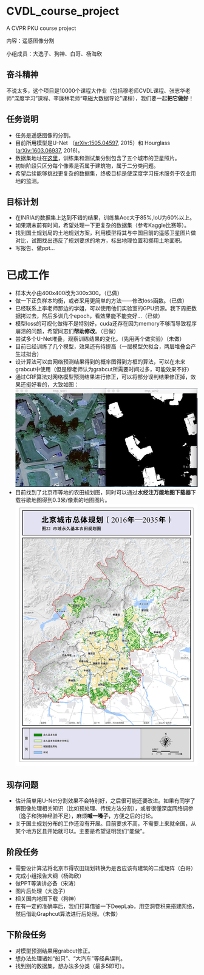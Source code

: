 # CVDL_course_project
A CVPR PKU course project

内容：遥感图像分割

小组成员：大逸子、狗神、白哥、杨海欣

## 奋斗精神

不说太多，这个项目是10000个课程大作业（包括穆老师CVDL课程、张志华老师“深度学习”课程、李廉林老师“电磁大数据导论”课程），我们要一起**把它做好**！

## 任务说明

- 任务是遥感图像的分割。
- 目前所用模型是U-Net （[arXiv:1505.04597](https://arxiv.org/abs/1505.04597), 2015）和 Hourglass ([arXiv:1603.06937](https://arxiv.org/abs/1603.06937), 2016)。
- 数据集地址在[这里](https://files.inria.fr/aerialimagelabeling/NEW2-AerialImageDataset.zip)，训练集和测试集分别包含了五个城市的卫星照片。
- 初始阶段只区分每个像素是否属于建筑物，属于二分类问题。
- 希望后续能够挑战更复杂的数据集，终极目标是使深度学习技术服务于农业用地的监测。

## 目标计划

- 在INRIA的数据集上达到不错的结果，训练集Acc大于85\%,IoU为60\%以上。
- 如果期末前有时间，希望处理一下更复杂的数据集（参考Kaggle比赛等）。
- 找到国土规划局的土地规划方案，利用模型将其与中国目前的遥感卫星图片做对比，试图找出违反了规划要求的地方，标出地理位置和挪用土地面积。
- 写报告、做ppt…

# 已成工作

- 样本大小由400x400改为300x300。（已做）
- 做一下正负样本均衡，或者采用更简单的方法——修改loss函数。（已做）
- 已经联系上李老师那边的学姐，可以使用他们实验室的GPU资源。我下周把数据拷过去，然后多训几个epoch，看效果能不能变好…（已做）
- 模型loss的可视化做得不是特别好，cuda还存在因为memory不够而导致程序崩溃的问题，希望同志们**帮助修改**。（已做）
- 尝试多个U-Net堆叠，观察训练结果的变化。（先用两个做实验）（未做）
- 目前已经训练了几个模型，效果还有待提高（一层模型欠拟合，两层堆叠会产生过拟合）
- 设计算法可以由网络预测结果得到的概率图得到方框的算法，可以在未来grabcut中使用（但是穆老师认为grabcut所需要时间过多，可能效果不好）
- 通过CRF算法对网络模型预测结果进行修正，可以将部分误判结果修正掉，效果还挺好看的，大致如图：![CRF](https://github.com/Barak123748596/CVDL_course_project/blob/master/pics/CRF.jpg)
- 目前找到了北京市等地的农田规划图，同时可以通过**水经注万能地图下载器**下载谷歌地图得到0.3米/像素的地图图片。![北京农田规划](https://github.com/Barak123748596/CVDL_course_project/blob/master/城市规划图/北京市.jpg)

## 现存问题

- 估计简单用U-Net分割效果不会特别好，之后很可能还要改进。如果有同学了解图像处理相关知识（比如预处理、传统方法分割），或者很懂深度网络调参（逸子和狗神经验不足），麻烦**喊一嗓子**，方便之后的讨论。
- 关于国土规划分布的工作还没有开展。目前要求不高，不需要上来就全国，从某个地方区县开始就可以。主要是希望证明我们“能做”。

## 阶段任务

- 需要设计算法将北京市得农田规划转换为是否应该有建筑的二维矩阵（白哥）
- 完成小组报告大纲（杨海欣）
- 做PPT等演讲必备（宋涛）
- 图片后处理（大逸子）
- 相关国内地图下载（狗神）
- 在有一定的准确率后，我们打算借鉴一下DeepLab，用空洞卷积来搭建网络，然后借助Graphcut算法进行后处理。（未做）

## 下阶段任务

- 对模型预测结果用grabcut修正。
- 想办法处理诸如“船只”、“大汽车”等经典误判。
- 找到别的数据集，想办法多分类（最多5即可）。
